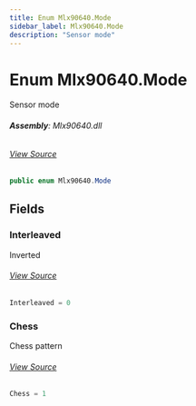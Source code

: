 ```yaml
---
title: Enum Mlx90640.Mode
sidebar_label: Mlx90640.Mode
description: "Sensor mode"
---
```

# Enum Mlx90640.Mode
Sensor mode

###### **Assembly**: Mlx90640.dll
###### [View Source](https://github.com/WildernessLabs/Meadow.Foundation.git/blob/develop/Source/Meadow.Foundation.Peripherals/Sensors.Camera.Mlx90640/Driver/Mlx90640.Enums.cs#L23)
```csharp title="Declaration"
public enum Mlx90640.Mode
```
## Fields
### Interleaved
Inverted
###### [View Source](https://github.com/WildernessLabs/Meadow.Foundation.git/blob/develop/Source/Meadow.Foundation.Peripherals/Sensors.Camera.Mlx90640/Driver/Mlx90640.Enums.cs#L28)
```csharp title="Declaration"
Interleaved = 0
```
### Chess
Chess pattern
###### [View Source](https://github.com/WildernessLabs/Meadow.Foundation.git/blob/develop/Source/Meadow.Foundation.Peripherals/Sensors.Camera.Mlx90640/Driver/Mlx90640.Enums.cs#L32)
```csharp title="Declaration"
Chess = 1
```
